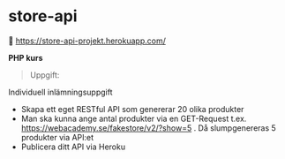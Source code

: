 # store-api
:link:  https://store-api-projekt.herokuapp.com/

 **PHP kurs**
 >Uppgift:
 
 Individuell inlämningsuppgift
 
 - Skapa ett eget RESTful API som genererar 20 olika produkter
 - Man ska kunna ange antal produkter via en GET-Request t.ex. 
  https://webacademy.se/fakestore/v2/?show=5 .  Då slumpgenereras 5 produkter via API:et
 - Publicera ditt API via Heroku
